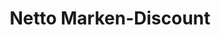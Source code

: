 ---
title: "Netto Marken-Discount"
url: /ludwigshafen-am-rhein/netto-marken-discount-mannheimer-strasse/
shop: Supermarkt
---